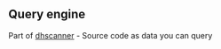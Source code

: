 ## Query engine

Part of [dhscanner][1] - Source code as data you can query

[1]: https://github.com/OrenGitHub/dhscanner
